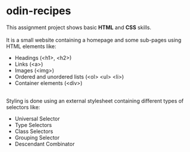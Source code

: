 # odin-recipes
This assignment project shows basic **HTML** and **CSS** skills.\
\
It is a small website containing a homepage and some sub-pages using HTML elements like:
- Headings (\<h1\>, \<h2\>)
- Links (\<a\>)
- Images (\<img\>)
- Ordered and unordered lists (\<ol\> \<ul\> \<li\>)
- Container elements (\<div\>)

\
Styling is done using an external stylesheet containing different types of selectors like:
- Universal Selector
- Type Selectors
- Class Selectors
- Grouping Selector
- Descendant Combinator
